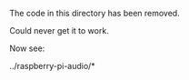 
The code in this directory has been removed.

Could never get it to work.

Now see:

../raspberry-pi-audio/*


